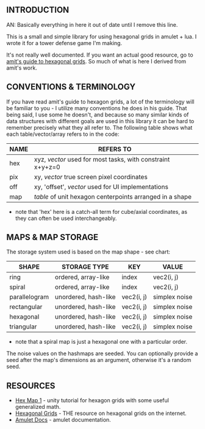 
## INTRODUCTION

AN: Basically everything in here it out of date until I remove this line.

This is a small and simple library for using hexagonal grids in amulet + lua. I wrote it for a tower defense game I'm making.

It's not really well documented. If you want an actual good resource, go to [amit's guide to hexagonal grids](https://redblobgames.com/grids/hexagons). So much of what is here I derived from amit's work.


## CONVENTIONS & TERMINOLOGY

If you have read amit's guide to hexagon grids, a lot of the terminology will be familiar to you - I utilize many conventions he does in his guide. That being said, I use some he doesn't, and because so many similar kinds of data structures with different goals are used in this library it can be hard to remember precisely what they all refer to. The following table shows what each table/vector/array refers to in the code:

| NAME |                       REFERS TO                              |
| ---- | ------------------------------------------------------------ |
| hex  | xyz, *vector* used for most tasks, with constraint x+y+z=0   |
| pix  | xy, *vector* true screen pixel coordinates                   |
| off  | xy, 'offset', *vector* used for UI implementations           |
| map  | *table* of unit hexagon centerpoints arranged in a shape     |

* note that 'hex' here is a catch-all term for cube/axial coordinates, as they can often be used interchangeably.


## MAPS & MAP STORAGE

The storage system used is based on the map shape - see chart:

|     SHAPE     |      STORAGE TYPE      |     KEY      |     VALUE     |
| ------------- | ---------------------- | ------------ | ------------- |
| ring          |  ordered, array-like   |    index     |   vec2(i, j)  |
| spiral        |  ordered, array-like   |    index     |   vec2(i, j)  |
| parallelogram |  unordered, hash-like  |  vec2(i, j)  | simplex noise |
| rectangular   |  unordered, hash-like  |  vec2(i, j)  | simplex noise |
| hexagonal     |  unordered, hash-like  |  vec2(i, j)  | simplex noise |
| triangular    |  unordered, hash-like  |  vec2(i, j)  | simplex noise |

* note that a spiral map is just a hexagonal one with a particular order.

The noise values on the hashmaps are seeded. You can optionally provide a seed after the map's dimensions as an argument, otherwise it's a random seed.


## RESOURCES

* [Hex Map 1](https://catlikecoding.com/unity/tutorials/hex-map/) - unity tutorial for hexagon grids with some useful generalized math.
* [Hexagonal Grids](https://redblobgames.com/grids/hexagons) - THE resource on hexagonal grids on the internet.
* [Amulet Docs](http://amulet.xyz/doc) - amulet documentation.

